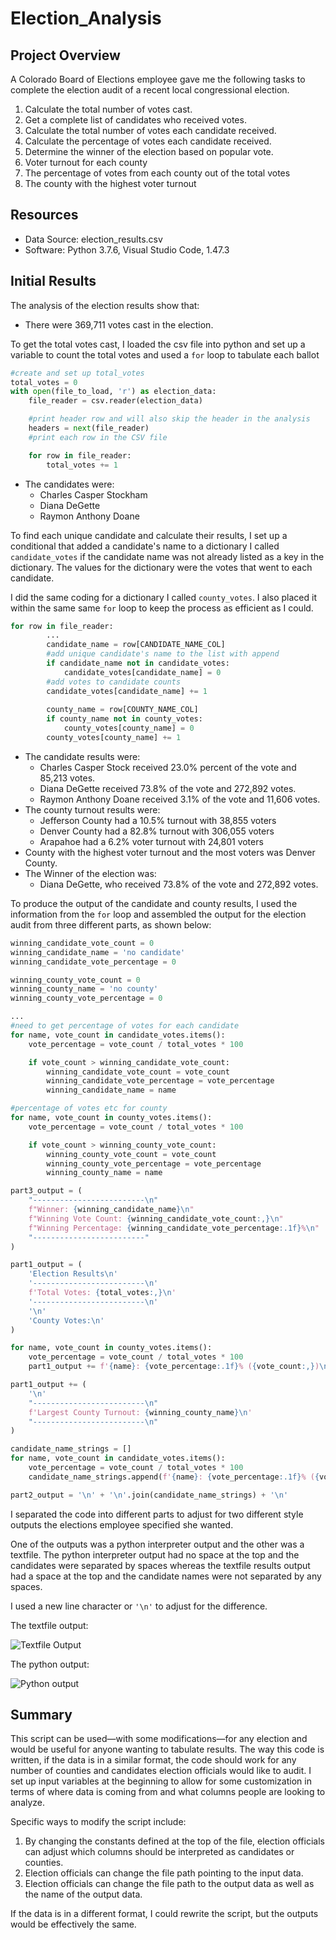 # Election_Analysis

## Project Overview
A Colorado Board of Elections employee gave me the following tasks to complete the election audit of a recent local congressional election.

1. Calculate the total number of votes cast.
2. Get a complete list of candidates who received votes.
3. Calculate the total number of votes each candidate received.
4. Calculate the percentage of votes each candidate received.
5. Determine the winner of the election based on popular vote.
6.  Voter turnout for each county
7.  The percentage of votes from each county out of the total votes
8.  The county with the highest voter turnout
   
## Resources
- Data Source: election_results.csv
- Software: Python 3.7.6, Visual Studio Code, 1.47.3
  
## Initial Results
The analysis of the election results show that:
- There were 369,711 votes cast in the election.
  
To get the total votes cast, I loaded the csv file into python and set up a variable to count the total votes and used a `for` loop to tabulate each ballot
  

```py
#create and set up total_votes
total_votes = 0
with open(file_to_load, 'r') as election_data:
    file_reader = csv.reader(election_data)

    #print header row and will also skip the header in the analysis
    headers = next(file_reader)
    #print each row in the CSV file

    for row in file_reader:
        total_votes += 1
```
- The candidates were:
  - Charles Casper Stockham
  - Diana DeGette
  - Raymon Anthony Doane

To find each unique candidate and calculate their results, I set up a conditional that added a candidate's name to a dictionary I called `candidate_votes` if the candidate name was not already listed as a key in the dictionary. The values for the dictionary were the votes that went to each candidate. 

I did the same coding for a dictionary I called `county_votes`. I also placed it within the same same `for` loop to keep the process as efficient as I could.

```py
for row in file_reader:
        ...
        candidate_name = row[CANDIDATE_NAME_COL]
        #add unique candidate's name to the list with append
        if candidate_name not in candidate_votes:
            candidate_votes[candidate_name] = 0
        #add votes to candidate counts
        candidate_votes[candidate_name] += 1
        
        county_name = row[COUNTY_NAME_COL]
        if county_name not in county_votes:
            county_votes[county_name] = 0
        county_votes[county_name] += 1
```
- The candidate results were:
  - Charles Casper Stock received 23.0% percent of the vote and 85,213 votes.
  - Diana DeGette received 73.8% of the vote and 272,892 votes.
  - Raymon Anthony Doane received 3.1% of the vote and 11,606 votes.
- The county turnout results were:
  - Jefferson County had a 10.5% turnout with 38,855 voters
  - Denver County had a 82.8% turnout with 306,055 voters
  - Arapahoe had a 6.2% voter turnout with 24,801 voters
- County with the highest voter turnout and the most voters was Denver County.
- The Winner of the election was:
  - Diana DeGette, who received 73.8% of the vote and 272,892 votes.
  
To produce the output of the candidate and county results, I used the information from the `for` loop and assembled the output for the election audit from three different parts, as shown below:

```py
winning_candidate_vote_count = 0
winning_candidate_name = 'no candidate'
winning_candidate_vote_percentage = 0

winning_county_vote_count = 0
winning_county_name = 'no county'
winning_county_vote_percentage = 0

...
#need to get percentage of votes for each candidate
for name, vote_count in candidate_votes.items():
    vote_percentage = vote_count / total_votes * 100

    if vote_count > winning_candidate_vote_count:
        winning_candidate_vote_count = vote_count
        winning_candidate_vote_percentage = vote_percentage
        winning_candidate_name = name

#percentage of votes etc for county
for name, vote_count in county_votes.items():
    vote_percentage = vote_count / total_votes * 100

    if vote_count > winning_county_vote_count:
        winning_county_vote_count = vote_count
        winning_county_vote_percentage = vote_percentage
        winning_county_name = name

part3_output = (
    "-------------------------\n"
    f"Winner: {winning_candidate_name}\n"
    f"Winning Vote Count: {winning_candidate_vote_count:,}\n"
    f"Winning Percentage: {winning_candidate_vote_percentage:.1f}%\n"
    "-------------------------"
)

part1_output = (
    'Election Results\n'
    '-------------------------\n'
    f'Total Votes: {total_votes:,}\n'
    '-------------------------\n'
    '\n'
    'County Votes:\n'
)

for name, vote_count in county_votes.items():
    vote_percentage = vote_count / total_votes * 100
    part1_output += f'{name}: {vote_percentage:.1f}% ({vote_count:,})\n'

part1_output += (
    '\n'
    "-------------------------\n"
    f'Largest County Turnout: {winning_county_name}\n'
    "-------------------------\n"
)

candidate_name_strings = []
for name, vote_count in candidate_votes.items():
    vote_percentage = vote_count / total_votes * 100
    candidate_name_strings.append(f'{name}: {vote_percentage:.1f}% ({vote_count:,})\n')

part2_output = '\n' + '\n'.join(candidate_name_strings) + '\n'
```

I separated the code into different parts to adjust for two different style outputs the elections employee specified she wanted.

One of the outputs was a python interpreter output and the other was a textfile. The python interpreter output had no space at the top and the candidates were separated by spaces whereas the textfile results output had a space at the top and the candidate names were not separated by any spaces.

I used a new line character or `'\n'` to adjust for the difference. 

The textfile output:

![Textfile Output](resources/textfile_output.PNG)

The python output:

![Python output](resources/python_output.PNG)

## Summary

This script can be used—with some modifications—for any election and would be useful for anyone wanting to tabulate results. 
The way this code is written, if the data  is in a similar format, the code should work for any number of counties and candidates election officials would like to audit.
I set up input variables at the beginning to allow for some customization in terms of where data is coming from and what columns people are looking to analyze. 

Specific ways to modify the script include:
1. By changing the constants defined at the top of the file, election officials can adjust which columns should be interpreted as candidates or counties.
2. Election officials can change the file path pointing to the input data.
3. Election officials can change the file path to the output data as well as the name of the output data.

If the data is in a different format, I could rewrite the script, but the outputs would be effectively the same.